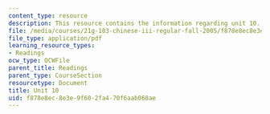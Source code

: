 ```yaml
---
content_type: resource
description: This resource contains the information regarding unit 10.
file: /media/courses/21g-103-chinese-iii-regular-fall-2005/f878e8ec8e3e9f602fa470f6aab068ae_MIT21G_103F05_10_2.pdf
file_type: application/pdf
learning_resource_types:
- Readings
ocw_type: OCWFile
parent_title: Readings
parent_type: CourseSection
resourcetype: Document
title: Unit 10
uid: f878e8ec-8e3e-9f60-2fa4-70f6aab068ae
---
```

